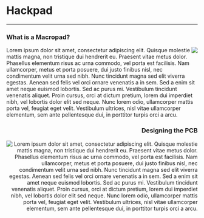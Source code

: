 # Hackpad
***

### What is a Macropad?
<img align="right" src="https://3xay.github.io/assets/idk.png">
Lorem ipsum dolor sit amet, consectetur adipiscing elit. Quisque molestie mattis magna, non tristique dui hendrerit eu. Praesent vitae metus dolor. Phasellus elementum risus ac urna commodo, vel porta est facilisis. Nam ullamcorper, metus et porta posuere, dui justo finibus nisl, nec condimentum velit urna sed nibh. Nunc tincidunt magna sed elit viverra egestas. Aenean sed felis vel orci ornare venenatis a in sem. Sed a enim sit amet neque euismod lobortis. Sed ac purus mi. Vestibulum tincidunt venenatis aliquet. Proin cursus, orci at dictum pretium, lorem dui imperdiet nibh, vel lobortis dolor elit sed neque. Nunc lorem odio, ullamcorper mattis porta vel, feugiat eget velit. Vestibulum ultrices, nisl vitae ullamcorper elementum, sem ante pellentesque dui, in porttitor turpis orci a arcu.

</br>
<h3 align="right">Designing the PCB</h3>
<img align="left" src="https://3xay.github.io/assets/idk.png">
<div align="right">
Lorem ipsum dolor sit amet, consectetur adipiscing elit. Quisque molestie mattis magna, non tristique dui hendrerit eu. Praesent vitae metus dolor. Phasellus elementum risus ac urna commodo, vel porta est facilisis. Nam ullamcorper, metus et porta posuere, dui justo finibus nisl, nec condimentum velit urna sed nibh. Nunc tincidunt magna sed elit viverra egestas. Aenean sed felis vel orci ornare venenatis a in sem. Sed a enim sit amet neque euismod lobortis. Sed ac purus mi. Vestibulum tincidunt venenatis aliquet. Proin cursus, orci at dictum pretium, lorem dui imperdiet nibh, vel lobortis dolor elit sed neque. Nunc lorem odio, ullamcorper mattis porta vel, feugiat eget velit. Vestibulum ultrices, nisl vitae ullamcorper elementum, sem ante pellentesque dui, in porttitor turpis orci a arcu.
</div>
